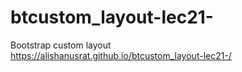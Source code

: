 # btcustom_layout-lec21-
Bootstrap custom layout
<br>
https://alishanusrat.github.io/btcustom_layout-lec21-/
